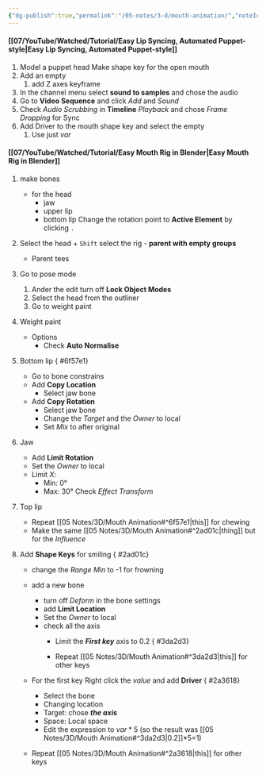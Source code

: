 ```yaml
---
{"dg-publish":true,"permalink":"/05-notes/3-d/mouth-animation/","noteIcon":"","created":"2025-01-21T01:20:16.975+10:00","updated":"2025-01-21T16:22:36.451+10:00"}
---
```



#### [[07/YouTube/Watched/Tutorial/Easy Lip Syncing, Automated Puppet-style\|Easy Lip Syncing, Automated Puppet-style]]
1. Model a puppet head
	Make shape key for the open mouth
2. Add an empty
	1. add Z axes keyframe
3. In the channel menu select **sound to samples** and chose the audio
4. Go to **Video Sequence** and click *Add* and *Sound* 
5. Check *Audio Scrubbing* in **Timeline** *Playback* and chose *Frame Dropping* for Sync
6. Add Driver to the mouth shape key and select the empty
	1. Use just $var$
#### [[07/YouTube/Watched/Tutorial/Easy Mouth Rig in Blender\|Easy Mouth Rig in Blender]]
1. make bones 
	- for the head
		- jaw
		- upper lip
		- bottom lip
		Change the rotation point to **Active Element** by clicking `.` 
2. Select the head + `Shift` select the rig - **parent with empty groups**
	- Parent tees
3. Go to pose mode
	1. Ander the edit turn off **Lock Object Modes**
	2. Select the head from the outliner
	3. Go to weight paint
4. Weight paint
	- Options
		- Check **Auto Normalise**
5. Bottom lip
{ #6f57e1}

	- Go to bone constrains
	- Add **Copy Location**
		- Select jaw bone
	- Add **Copy Rotation**
		- Select jaw bone
		- Change the *Target* and the *Owner* to local
		- Set *Mix* to after original
6. Jaw
	- Add **Limit Rotation**
	- Set  the *Owner* to local
	- Limit *X*:
		- Min: 0°
		- Max: 30°
		Check *Effect Transform*
7. Top lip 
	- Repeat [[05 Notes/3D/Mouth Animation#^6f57e1\|this]] for chewing
	- Make the same [[05 Notes/3D/Mouth Animation#^2ad01c\|thing]] but for the *Influence*
1. Add **Shape Keys** for smiling
{ #2ad01c}

	- change the *Range Min* to -1 for frowning
	- add a new bone
		- turn off *Deform* in the bone settings
		- add **Limit Location**
		- Set  the *Owner* to local
		- check all the axis
			- Limit the ***First key*** axis to 0.2
{ #3da2d3}

			- Repeat [[05 Notes/3D/Mouth Animation#^3da2d3\|this]] for other keys
	- For the first key Right click the *value* and add **Driver**
{ #2a3618}

		- Select the bone
		- Changing location
		- Target: chose ***the axis***
		- Space: Local space
		- Edit the expression to $var*5$ (so the result was [[05 Notes/3D/Mouth Animation#^3da2d3\|0.2]]*5=1)
	- Repeat [[05 Notes/3D/Mouth Animation#^2a3618\|this]] for other keys
